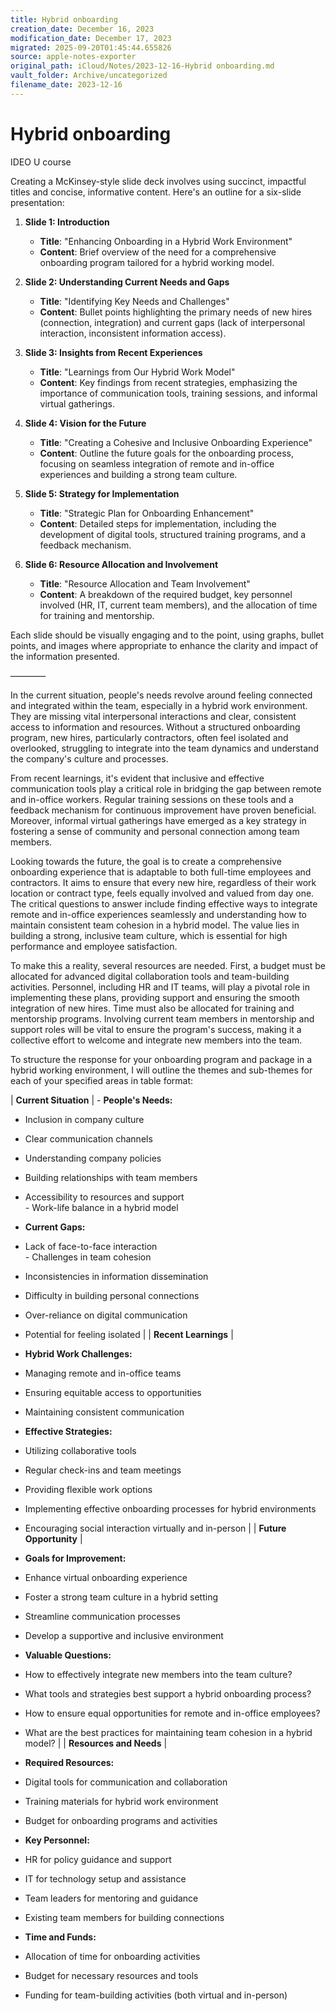 ```yaml
---
title: Hybrid onboarding
creation_date: December 16, 2023
modification_date: December 17, 2023
migrated: 2025-09-20T01:45:44.655826
source: apple-notes-exporter
original_path: iCloud/Notes/2023-12-16-Hybrid onboarding.md
vault_folder: Archive/uncategorized
filename_date: 2023-12-16
---
```



# Hybrid onboarding 

IDEO U course 

Creating a McKinsey-style slide deck involves using succinct, impactful titles and concise, informative content. Here's an outline for a six-slide presentation:

1. **Slide 1: Introduction**
   - **Title**: "Enhancing Onboarding in a Hybrid Work Environment"
   - **Content**: Brief overview of the need for a comprehensive onboarding program tailored for a hybrid working model.

2. **Slide 2: Understanding Current Needs and Gaps**
   - **Title**: "Identifying Key Needs and Challenges"
   - **Content**: Bullet points highlighting the primary needs of new hires (connection, integration) and current gaps (lack of interpersonal interaction, inconsistent information access).

3. **Slide 3: Insights from Recent Experiences**
   - **Title**: "Learnings from Our Hybrid Work Model"
   - **Content**: Key findings from recent strategies, emphasizing the importance of communication tools, training sessions, and informal virtual gatherings.

4. **Slide 4: Vision for the Future**
   - **Title**: "Creating a Cohesive and Inclusive Onboarding Experience"
   - **Content**: Outline the future goals for the onboarding process, focusing on seamless integration of remote and in-office experiences and building a strong team culture.

5. **Slide 5: Strategy for Implementation**
   - **Title**: "Strategic Plan for Onboarding Enhancement"
   - **Content**: Detailed steps for implementation, including the development of digital tools, structured training programs, and a feedback mechanism.

6. **Slide 6: Resource Allocation and Involvement**
   - **Title**: "Resource Allocation and Team Involvement"
   - **Content**: A breakdown of the required budget, key personnel involved (HR, IT, current team members), and the allocation of time for training and mentorship.

Each slide should be visually engaging and to the point, using graphs, bullet points, and images where appropriate to enhance the clarity and impact of the information presented.

————

In the current situation, people's needs revolve around feeling connected and integrated within the team, especially in a hybrid work environment. They are missing vital interpersonal interactions and clear, consistent access to information and resources. Without a structured onboarding program, new hires, particularly contractors, often feel isolated and overlooked, struggling to integrate into the team dynamics and understand the company's culture and processes.

From recent learnings, it's evident that inclusive and effective communication tools play a critical role in bridging the gap between remote and in-office workers. Regular training sessions on these tools and a feedback mechanism for continuous improvement have proven beneficial. Moreover, informal virtual gatherings have emerged as a key strategy in fostering a sense of community and personal connection among team members.

Looking towards the future, the goal is to create a comprehensive onboarding experience that is adaptable to both full-time employees and contractors. It aims to ensure that every new hire, regardless of their work location or contract type, feels equally involved and valued from day one. The critical questions to answer include finding effective ways to integrate remote and in-office experiences seamlessly and understanding how to maintain consistent team cohesion in a hybrid model. The value lies in building a strong, inclusive team culture, which is essential for high performance and employee satisfaction.

To make this a reality, several resources are needed. First, a budget must be allocated for advanced digital collaboration tools and team-building activities. Personnel, including HR and IT teams, will play a pivotal role in implementing these plans, providing support and ensuring the smooth integration of new hires. Time must also be allocated for training and mentorship programs. Involving current team members in mentorship and support roles will be vital to ensure the program's success, making it a collective effort to welcome and integrate new members into the team.

To structure the response for your onboarding program and package in a hybrid working environment, I will outline the themes and sub-themes for each of your specified areas in table format:

| **Current Situation**      | - 
**People's Needs:** <br>  
- Inclusion in company culture <br>  
- Clear communication channels <br>  
- Understanding company policies <br>  
- Building relationships with team members <br>  
- Accessibility to resources and support <br>  - Work-life balance in a hybrid model <br> 
- **Current Gaps:** <br>  
- Lack of face-to-face interaction <br>  - Challenges in team cohesion <br>  
- Inconsistencies in information dissemination <br>  
- Difficulty in building personal connections <br>  
- Over-reliance on digital communication <br>  
- Potential for feeling isolated |
| **Recent Learnings**       | 

- **Hybrid Work Challenges:** <br>  
- Managing remote and in-office teams <br>  
- Ensuring equitable access to opportunities <br>  
- Maintaining consistent communication <br> 

- **Effective Strategies:** <br>  
- Utilizing collaborative tools <br>  
- Regular check-ins and team meetings <br>  
- Providing flexible work options <br>  
- Implementing effective onboarding processes for hybrid environments <br>  
- Encouraging social interaction virtually and in-person                                                                                                                                                                                                       |
| **Future Opportunity**     | 
- **Goals for Improvement:** <br>  
- Enhance virtual onboarding experience <br>  
- Foster a strong team culture in a hybrid setting <br>  
- Streamline communication processes <br>  
- Develop a supportive and inclusive environment <br> 

- **Valuable Questions:** <br>  
- How to effectively integrate new members into the team culture? <br>  
- What tools and strategies best support a hybrid onboarding process? <br>  
- How to ensure equal opportunities for remote and in-office employees? <br>  
- What are the best practices for maintaining team cohesion in a hybrid model?                                                           |
| **Resources and Needs**    | 
- **Required Resources:** <br>  
- Digital tools for communication and collaboration <br>  
- Training materials for hybrid work environment <br>  
- Budget for onboarding programs and activities <br> 

- **Key Personnel:** <br>  
- HR for policy guidance and support <br>  
- IT for technology setup and assistance <br>  
- Team leaders for mentoring and guidance <br>  
- Existing team members for building connections <br> 

- **Time and Funds:** <br>  
- Allocation of time for onboarding activities <br>  
- Budget for necessary resources and tools <br>  
- Funding for team-building activities (both virtual and in-person)                               

